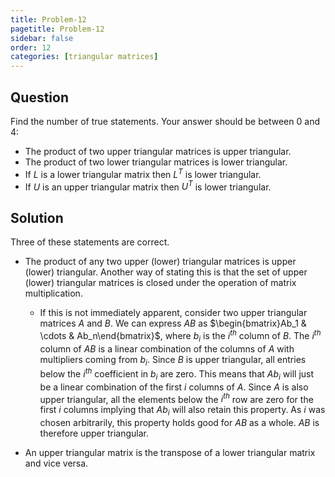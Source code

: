 ```yaml
---
title: Problem-12
pagetitle: Problem-12
sidebar: false
order: 12
categories: [triangular matrices]
---
```


## Question

Find the number of true statements. Your answer should be between $0$ and $4$:

- The product of two upper triangular matrices is upper triangular.
- The product of two lower triangular matrices is lower triangular.
- If $L$ is a lower triangular matrix then $L^T$ is lower triangular.
- If $U$ is an upper triangular matrix then $U^T$ is lower triangular.

## Solution


Three of these statements are correct. 



- The product of any two upper (lower) triangular matrices is upper (lower) triangular. Another way of stating this is that the set of upper (lower) triangular matrices is closed under the operation of matrix multiplication. 

  

  - If this is not immediately apparent, consider two upper triangular matrices $A$ and $B$. We can express $AB$ as $\begin{bmatrix}Ab_1 & \cdots & Ab_n\end{bmatrix}$, where $b_i$ is the $i^{th}$ column of $B$. The $i^{th}$ column of $AB$ is a linear combination of the columns of $A$ with multipliers coming from $b_i$. Since $B$ is upper triangular, all entries below the $i^{th}$ coefficient in $b_i$ are zero. This means that $Ab_i$ will just be a linear combination of the first $i$ columns of $A$. Since $A$ is also upper triangular, all the elements below the $i^{th}$ row are zero for the first $i$ columns implying that $Ab_i$ will also retain this property. As $i$ was chosen arbitrarily, this property holds good for $AB$ as a whole. $AB$ is therefore upper triangular.



- An upper triangular matrix is the transpose of a lower triangular matrix and vice versa.